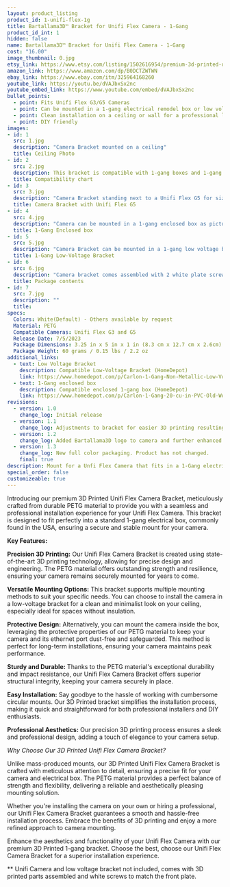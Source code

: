 ```yaml
---
layout: product_listing
product_id: 1-unifi-flex-1g
title: Bartallama3D™ Bracket for Unifi Flex Camera - 1-Gang
product_id_int: 1
hidden: false
name: Bartallama3D™ Bracket for Unifi Flex Camera - 1-Gang
cost: "16.00"
image_thumbnail: 0.jpg
etsy_link: https://www.etsy.com/listing/1502616954/premium-3d-printed-unifi-flex-camera
amazon_link: https://www.amazon.com/dp/B0DCTZWTWN
ebay_link: https://www.ebay.com/itm/325964168260
youtube_link: https://youtu.be/dVAJbxSx2nc
youtube_embed_link: https://www.youtube.com/embed/dVAJbxSx2nc
bullet_points:
  - point: Fits Unifi Flex G3/G5 Cameras
  - point: Can be mounted in a 1-gang electrical remodel box or low voltage bracket
  - point: Clean installation on a ceiling or wall for a professional look
  - point: DIY friendly
images:
- id: 1
  src: 1.jpg
  description: "Camera Bracket mounted on a ceiling"
  title: Ceiling Photo
- id: 2
  src: 2.jpg
  description: This bracket is compatible with 1-gang boxes and 1-gang low voltage brackets. It is not compatible with 2-gang boxes, 2-gang low-voltage brackets, round boxes, or 1-gang metal mud rings
  title: Compatibility chart
- id: 3
  src: 3.jpg
  description: "Camera Bracket standing next to a Unifi Flex G5 for size comparison"
  title: Camera Bracket with Unifi Flex G5
- id: 4
  src: 4.jpg
  description: "Camera can be mounted in a 1-gang enclosed box as pictured"
  title: 1-Gang Enclosed box
- id: 5
  src: 5.jpg
  description: "Camera Bracket can be mounted in a 1-gang low voltage bracket"
  title: 1-Gang Low-Voltage Bracket
- id: 6
  src: 6.jpg
  description: "Camera bracket comes assembled with 2 white plate screws to cover up the holes with a matching color screw to the face plate"
  title: Package contents
- id: 7
  src: 7.jpg
  description: ""
  title: 
specs:
  Colors: White(Default) - Others available by request 
  Material: PETG
  Compatible Cameras: Unifi Flex G3 and G5
  Release Date: 7/5/2023
  Package Dimensions: 3.25 in x 5 in x 1 in (8.3 cm x 12.7 cm x 2.6cm) [HxWxD]
  Package Weight: 60 grams / 0.15 lbs / 2.2 oz
additional_links:
  - text: Low Voltage Bracket
    description: Compatible Low-Voltage Bracket (HomeDepot)
    link: https://www.homedepot.com/p/Carlon-1-Gang-Non-Metallic-Low-Voltage-Old-Work-Bracket-SC100RR/100160916
  - text: 1-Gang enclosed box
    description: Compatible enclosed 1-gang box (HomeDepot)
    link: https://www.homedepot.com/p/Carlon-1-Gang-20-cu-in-PVC-Old-Work-Electrical-Switch-and-Outlet-Box-B120R/202077323
revisions:
  - version: 1.0
    change_log: Initial release
  - version: 1.1
    change_log: Adjustments to bracket for easier 3D printing resulting in less waste
  - version: 1.2
    change_log: Added Bartallama3D logo to camera and further enhanced printing. Camera now comes in 1,2,3,4, and 5 packs and is packed in cardboard boxes with all required parts.
  - version: 1.3
    change_log: New full color packaging. Product has not changed.  
    final: true
description: Mount for a Unfi Flex Camera that fits in a 1-Gang electrical enclosure
special_order: false
customizeable: true
---
```


Introducing our premium 3D Printed Unifi Flex Camera Bracket, meticulously crafted from durable PETG material to provide you with a seamless and professional installation experience for your Unifi Flex Camera. This bracket is designed to fit perfectly into a standard 1-gang electrical box, commonly found in the USA, ensuring a secure and stable mount for your camera.

**Key Features:**

**Precision 3D Printing:** Our Unifi Flex Camera Bracket is created using state-of-the-art 3D printing technology, allowing for precise design and engineering. The PETG material offers outstanding strength and resilience, ensuring your camera remains securely mounted for years to come.

**Versatile Mounting Options:** This bracket supports multiple mounting methods to suit your specific needs. You can choose to install the camera in a low-voltage bracket for a clean and minimalist look on your ceiling, especially ideal for spaces without insulation.

**Protective Design:** Alternatively, you can mount the camera inside the box, leveraging the protective properties of our PETG material to keep your camera and its ethernet port dust-free and safeguarded. This method is perfect for long-term installations, ensuring your camera maintains peak performance.

**Sturdy and Durable:** Thanks to the PETG material's exceptional durability and impact resistance, our Unifi Flex Camera Bracket offers superior structural integrity, keeping your camera securely in place.

**Easy Installation:** Say goodbye to the hassle of working with cumbersome circular mounts. Our 3D Printed bracket simplifies the installation process, making it quick and straightforward for both professional installers and DIY enthusiasts.

**Professional Aesthetics:** Our precision 3D printing process ensures a sleek and professional design, adding a touch of elegance to your camera setup.

*Why Choose Our 3D Printed Unifi Flex Camera Bracket?*

Unlike mass-produced mounts, our 3D Printed Unifi Flex Camera Bracket is crafted with meticulous attention to detail, ensuring a precise fit for your camera and electrical box. The PETG material provides a perfect balance of strength and flexibility, delivering a reliable and aesthetically pleasing mounting solution.

Whether you're installing the camera on your own or hiring a professional, our Unifi Flex Camera Bracket guarantees a smooth and hassle-free installation process. Embrace the benefits of 3D printing and enjoy a more refined approach to camera mounting.

Enhance the aesthetics and functionality of your Unifi Flex Camera with our premium 3D Printed 1-gang bracket. Choose the best, choose our Unifi Flex Camera Bracket for a superior installation experience.

** Unifi Camera and low voltage bracket not included, comes with 3D printed parts assembled and white screws to match the front plate. 